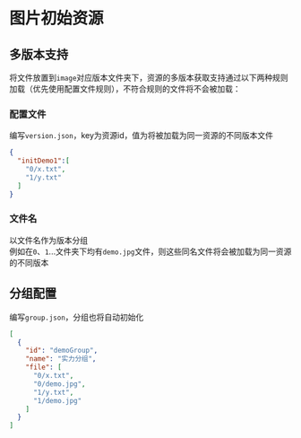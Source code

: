 # 图片初始资源


## 多版本支持
将文件放置到`image`对应版本文件夹下，资源的多版本获取支持通过以下两种规则加载（优先使用配置文件规则），不符合规则的文件将不会被加载：
### 配置文件
编写`version.json`，key为资源id，值为将被加载为同一资源的不同版本文件
```json
{
  "initDemo1":[
    "0/x.txt",
    "1/y.txt"
  ]
}
```
### 文件名
以文件名作为版本分组
<br>
例如在`0`、`1`...文件夹下均有`demo.jpg`文件，则这些同名文件将会被加载为同一资源的不同版本

## 分组配置
编写`group.json`，分组也将自动初始化
```json
[
  {
    "id": "demoGroup",
    "name": "实力分组",
    "file": [
      "0/x.txt",
      "0/demo.jpg",
      "1/y.txt",
      "1/demo.jpg"
    ]
  }
]
```

